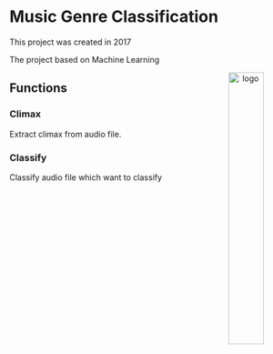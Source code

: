 # Music Genre Classification

This project was created in 2017

The project based on Machine Learning

<p align="center">
  <img style="float: right;" src="https://user-images.githubusercontent.com/43424015/46453998-0c77e180-c759-11e8-877a-8c820edba83b.png" alt="logo"/ width="35%">
</p>





## Functions

### Climax
Extract climax from audio file.

### Classify
Classify audio file which want to classify

